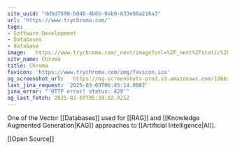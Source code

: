 ```yaml
---
site_uuid: "ddbd7590-b048-4b6b-9ab9-833e98a216a3"
url: 'https://www.trychroma.com/'
tags:
- Software-Development
- Databases
- database
image:   https://www.trychroma.com/_next/image?url=%2F_next%2Fstatic%2Fmedia%2Fchroma.d840f629.png&w=96&q=75&dpl=dpl_3kt7m34p2QipeYnkfoKSXxdcUrWN
site_name: Chroma
title: Chroma
favicon: 'https://www.trychroma.com/img/favicon.ico'
og_screenshot_url:   https://og-screenshots-prod.s3.amazonaws.com/1366x768/80/false/095d2c9fb3f127bf5ce51db84b52efc92ff3d23b74629a79de8e46b18f106d4f.jpeg
last_jina_request: '2025-03-09T06:45:14.088Z'
jina_error: "'HTTP error! status: 429'"
og_last_fetch: 2025-03-07T05:19:02.925Z
---
```

One of the Vector [[Databases]] used for [[RAG]] and [[Knowledge Augmented Generation|KAG]] approaches to [[Artificial Intelligence|AI]].

[[Open Source]]





